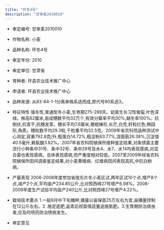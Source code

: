 ```yaml
---
title: "环冬4号"
description: "甘审麦2010010"
---
```

* 审定编号:  甘审麦2010010

*  作物名称:  小麦

*  品种名称:  环冬4号

*  审定年份:  2010

*  审定单位:  甘肃省

* 育种者:  环县农业技术推广中心

*  申请者:  环县农业技术推广中心

*  品种来源:  从83-84-1-1分离单株系选而成,原代号90系选3。

*  特征特性
强冬性,普通型冬小麦,生育期275-289天。幼苗生长习性匍匐,叶色深绿。株高82厘米,亩成穗数平均32万个,有效分蘖率平均30%,越冬率100%。抗倒伏,抗青干,抗穗发芽。穗长平均7.6厘米,穗棍棒形,长芒,白壳,籽粒红色,椭园形,角质。穗粒数平均29.3粒,千粒重平均32.5克。2009年省农科院品种测试中心测定,容重792.8克/升,粗蛋白14.72%,粗淀粉63.77%,湿面筋26.38%,沉淀值40.5毫升,赖氨酸3.82%。2007年省农科院植保所接种鉴定结果,对条锈菌主要流行小种条中31号、条中32号、条中29号及水4、水7、水14均表现感病,对混合菌也表现感病。总体表现感病,但严重度相对较低。2007至2009年经省农科院植保所田间调查鉴定结果,对小麦黄矮病、红矮病田间表现高抗,中抗白粉病。

*  产量表现
2006-2008年度参加省陇东片冬小麦区试,两年区试10个点,增产8个点,减产2个点,平均亩产234.85公斤,比对照西峰27号增产6.98%。2008-2009年度生产试验平均亩产240公斤,比对照西峰27号增产4.22%。

*  栽培技术要点
1.一般9月中下旬播种,播量以亩保苗25万左右为宜,亩播量控制在12公斤左右。2 .施足底肥,返青后视苗情适量追施氮肥。3.生育期防治病虫害,应及时喷药防治锈病发生。

*  审定意见

